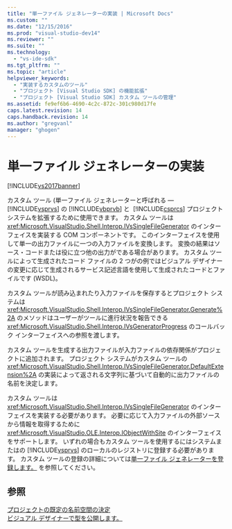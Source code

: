 ```yaml
---
title: "単一ファイル ジェネレーターの実装 | Microsoft Docs"
ms.custom: ""
ms.date: "12/15/2016"
ms.prod: "visual-studio-dev14"
ms.reviewer: ""
ms.suite: ""
ms.technology: 
  - "vs-ide-sdk"
ms.tgt_pltfrm: ""
ms.topic: "article"
helpviewer_keywords: 
  - "実装するカスタムのツール"
  - "プロジェクト [Visual Studio SDK] の機能拡張"
  - "プロジェクト [Visual Studio SDK] カスタム ツールの管理"
ms.assetid: fe9ef6b6-4690-4c2c-872c-301c980d17fe
caps.latest.revision: 14
caps.handback.revision: 14
ms.author: "gregvanl"
manager: "ghogen"
---
```

# 単一ファイル ジェネレーターの実装
[!INCLUDE[vs2017banner](../../code-quality/includes/vs2017banner.md)]

カスタム ツール \(単一ファイル ジェネレーターと呼ばれる — [!INCLUDE[vsprvs](../../code-quality/includes/vsprvs_md.md)] の [!INCLUDE[vbprvb](../../code-quality/includes/vbprvb_md.md)] と  [!INCLUDE[csprcs](../../data-tools/includes/csprcs_md.md)] プロジェクト システムを拡張するために使用できます。  カスタム ツールは <xref:Microsoft.VisualStudio.Shell.Interop.IVsSingleFileGenerator> のインターフェイスを実装する COM コンポーネントです。  このインターフェイスを使用して単一の出力ファイルに一つの入力ファイルを変換します。  変換の結果はソース・コードまたは役に立つ他の出力がである場合があります。  カスタム ツールによって生成されたコード ファイルの 2 つがの例ではビジュアル デザイナーの変更に応じて生成されるサービス記述言語を使用して生成されたコードとファイルです \(WSDL\)。  
  
 カスタム ツールが読み込まれたり入力ファイルを保存するとプロジェクト システムは <xref:Microsoft.VisualStudio.Shell.Interop.IVsSingleFileGenerator.Generate%2A> のメソッドはユーザーがツールに進行状況を報告できる<xref:Microsoft.VisualStudio.Shell.Interop.IVsGeneratorProgress> のコールバック インターフェイスへの参照を渡します。  
  
 カスタム ツールを生成する出力ファイルが入力ファイルの依存関係がプロジェクトに追加されます。  プロジェクト システムがカスタム ツールの <xref:Microsoft.VisualStudio.Shell.Interop.IVsSingleFileGenerator.DefaultExtension%2A> の実装によって返される文字列に基づいて自動的に出力ファイルの名前を決定します。  
  
 カスタム ツールは <xref:Microsoft.VisualStudio.Shell.Interop.IVsSingleFileGenerator> のインターフェイスを実装する必要があります。  必要に応じて入力ファイルの外部ソースから情報を取得するために <xref:Microsoft.VisualStudio.OLE.Interop.IObjectWithSite> のインターフェイスをサポートします。  いずれの場合もカスタム ツールを使用するにはシステムまたはの [!INCLUDE[vsprvs](../../code-quality/includes/vsprvs_md.md)] のローカルのレジストリに登録する必要があります。  カスタム ツールの登録の詳細については[単一ファイル ジェネレーターを登録します。](../../extensibility/internals/registering-single-file-generators.md) を参照してください。  
  
## 参照  
 [プロジェクトの既定の名前空間の決定](../../misc/determining-the-default-namespace-of-a-project.md)   
 [ビジュアル デザイナーで型を公開します。](../../extensibility/internals/exposing-types-to-visual-designers.md)